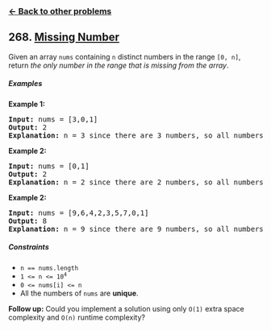 ### [&#8592; Back to other problems](../../README.md)

## 268. [Missing Number](https://leetcode.com/problems/missing-number/)

Given an array `nums` containing `n` distinct numbers in the range `[0, n]`, return *the only number
in the
range that is missing from the array*.

##### Examples

**Example 1:**

<pre>
<b>Input:</b> nums = [3,0,1]
<b>Output:</b> 2
<b>Explanation:</b> n = 3 since there are 3 numbers, so all numbers are in the range [0,3]. 2 is the missing number in the range since it does not appear in nums.
</pre>

**Example 2:**

<pre>
<b>Input:</b> nums = [0,1]
<b>Output:</b> 2
<b>Explanation:</b> n = 2 since there are 2 numbers, so all numbers are in the range [0,2]. 2 is the missing number in the range since it does not appear in nums.
</pre>

**Example 2:**

<pre>
<b>Input:</b> nums = [9,6,4,2,3,5,7,0,1]
<b>Output:</b> 8
<b>Explanation:</b> n = 9 since there are 9 numbers, so all numbers are in the range [0,9]. 8 is the missing number in the range since it does not appear in nums.
</pre>

##### Constraints

* <code>n == nums.length</code>
* <code>1 <= n <= 10<sup>4</sup></code>
* <code>0 <= nums[i] <= n</code>
* All the numbers of `nums` are **unique**.

**Follow up:** Could you implement a solution using only `O(1)` extra space complexity and `O(n)`
runtime complexity?
